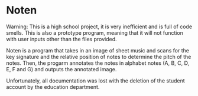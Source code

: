 # Noten

Warning: This is a high school project, it is very inefficient and is full of code smells. This is also a prototype program, meaning that it will not function with user inputs other than the files provided. 

Noten is a program that takes in an image of sheet music and scans for the key signature and the relative position of notes to determine the pitch of the notes. Then, the progarm annotates the notes in alphabet notes (A, B, C, D, E, F and G) and outputs the annotated image. 

Unfortunately, all documentation was lost with the deletion of the student account by the education department. 
